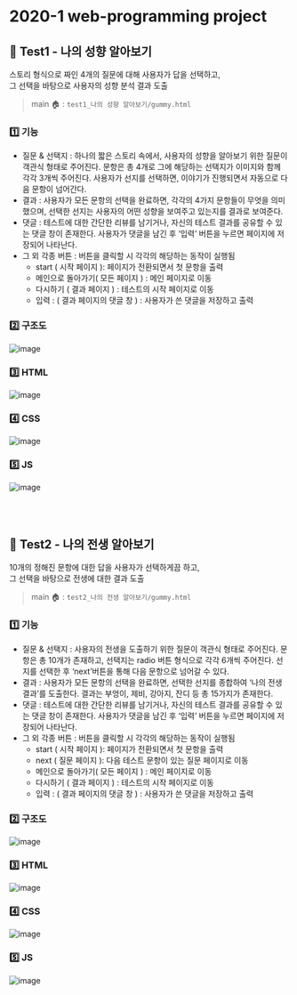 # 2020-1 web-programming project
## 📁 Test1 - 나의 성향 알아보기
스토리 형식으로 짜인 4개의 질문에 대해 사용자가 답을 선택하고, 
</br>그 선택을 바탕으로 사용자의 성향 분석 결과 도출

> main 🏠 : `test1_나의 성향 알아보기/gummy.html` 
### 1️⃣ 기능
- 질문 & 선택지 : 하나의 짧은 스토리 속에서, 사용자의 성향을 알아보기 위한 질문이 객관식 형태로 주어진다. 문항은 총 4개로 그에 해당하는 선택지가 이미지와 함께 각각 3개씩 주어진다. 사용자가 선지를 선택하면, 이야기가 진행되면서 자동으로 다음 문항이 넘어간다.
- 결과 : 사용자가 모든 문항의 선택을 완료하면, 각각의 4가지 문항들이 무엇을 의미했으며, 선택한 선지는 사용자의 어떤 성향을 보여주고 있는지를 결과로 보여준다.
- 댓글 : 테스트에 대한 간단한 리뷰를 남기거나, 자신의 테스트 결과를 공유할 수 있는 댓글 창이 존재한다. 사용자가 댓글을 남긴 후 ‘입력’ 버튼을 누르면 페이지에 저장되어 나타난다.
- 그 외 각종 버튼 : 버튼을 클릭할 시 각각의 해당하는 동작이 실행됨
  - start ( 시작 페이지 ): 페이지가 전환되면서 첫 문항을 출력
  - 메인으로 돌아가기( 모든 페이지 ) : 메인 페이지로 이동
  - 다시하기 ( 결과 페이지 ) : 테스트의 시작 페이지로 이동
  - 입력 : ( 결과 페이지의 댓글 창 ) : 사용자가 쓴 댓글을 저장하고 출력

### 2️⃣ 구조도
![image](https://user-images.githubusercontent.com/62213813/175095691-214cac1e-e3bd-4181-8dcc-a6aa056e1f12.png)

### 3️⃣ HTML
![image](https://user-images.githubusercontent.com/62213813/175092929-35671dba-e78e-4970-a921-594bdac4e01f.png)

### 4️⃣ CSS
![image](https://user-images.githubusercontent.com/62213813/175093229-02892b22-4b4b-4cdc-81f9-0e1d043b618a.png)

### 5️⃣ JS
![image](https://user-images.githubusercontent.com/62213813/175093389-92b3f872-55be-4a2b-b2b0-9ca08419416d.png)


</br>
</br>

## 📁 Test2 - 나의 전생 알아보기
10개의 정해진 문항에 대한 답을 사용자가 선택하게끔 하고, 
</br>그 선택을 바탕으로 전생에 대한 결과 도출

> main 🏠 : `test2_나의 전생 알아보기/gummy.html` 
### 1️⃣ 기능
- 질문 & 선택지 : 사용자의 전생을 도출하기 위한 질문이 객관식 형태로 주어진다. 문항은 총 10개가 존재하고, 선택지는 radio 버튼 형식으로 각각 6개씩 주어진다. 선지를 선택한 후 ‘next’버튼을 통해 다음 문항으로 넘어갈 수 있다.
- 결과 : 사용자가 모든 문항의 선택을 완료하면, 선택한 선지를 종합하여 ‘나의 전생 결과’를 도출한다. 결과는 부엉이, 제비, 강아지, 잔디 등 총 15가지가 존재한다.
- 댓글 : 테스트에 대한 간단한 리뷰를 남기거나, 자신의 테스트 결과를 공유할 수 있는 댓글 창이 존재한다. 사용자가 댓글을 남긴 후 ‘입력’ 버튼을 누르면 페이지에 저장되어 나타난다.
- 그 외 각종 버튼 : 버튼을 클릭할 시 각각의 해당하는 동작이 실행됨
  - start ( 시작 페이지 ): 페이지가 전환되면서 첫 문항을 출력
  - next ( 질문 페이지 ): 다음 테스트 문항이 있는 질문 페이지로 이동
  - 메인으로 돌아가기( 모든 페이지 ) : 메인 페이지로 이동
  - 다시하기 ( 결과 페이지 ) : 테스트의 시작 페이지로 이동
  - 입력 : ( 결과 페이지의 댓글 창 ) : 사용자가 쓴 댓글을 저장하고 출력

### 2️⃣ 구조도
![image](https://user-images.githubusercontent.com/62213813/175095822-c7a4c187-9f98-46df-8227-854a65fd841f.png)

### 3️⃣ HTML
![image](https://user-images.githubusercontent.com/62213813/175094363-e6a8a41d-e3d6-4c40-b01e-1274568c514a.png)

### 4️⃣ CSS
![image](https://user-images.githubusercontent.com/62213813/175094473-57892c96-ed6a-4e73-b4c9-1e1e73071bea.png)

### 5️⃣ JS
![image](https://user-images.githubusercontent.com/62213813/175094523-49ab2910-eae9-4126-8e67-87e819513446.png)

